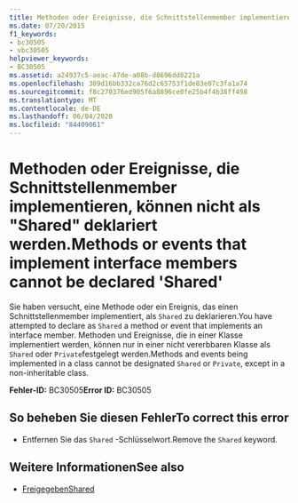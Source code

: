 ```yaml
---
title: Methoden oder Ereignisse, die Schnittstellenmember implementieren, können nicht als "Shared" deklariert werden.
ms.date: 07/20/2015
f1_keywords:
- bc30505
- vbc30505
helpviewer_keywords:
- BC30505
ms.assetid: a24937c5-aeac-47de-a08b-d8696dd8221a
ms.openlocfilehash: 309d16bb332ca76d2c65753f1de83e07c3fa1a74
ms.sourcegitcommit: f8c270376ed905f6a8896ce0fe25b4f4b38ff498
ms.translationtype: MT
ms.contentlocale: de-DE
ms.lasthandoff: 06/04/2020
ms.locfileid: "84409061"
---
```

# <a name="methods-or-events-that-implement-interface-members-cannot-be-declared-shared"></a><span data-ttu-id="d27c3-102">Methoden oder Ereignisse, die Schnittstellenmember implementieren, können nicht als "Shared" deklariert werden.</span><span class="sxs-lookup"><span data-stu-id="d27c3-102">Methods or events that implement interface members cannot be declared 'Shared'</span></span>
<span data-ttu-id="d27c3-103">Sie haben versucht, eine Methode oder ein Ereignis, das einen Schnittstellenmember implementiert, als `Shared` zu deklarieren.</span><span class="sxs-lookup"><span data-stu-id="d27c3-103">You have attempted to declare as `Shared` a method or event that implements an interface member.</span></span> <span data-ttu-id="d27c3-104">Methoden und Ereignisse, die in einer Klasse implementiert werden, können nur in einer nicht vererbbaren Klasse als `Shared` oder `Private`festgelegt werden.</span><span class="sxs-lookup"><span data-stu-id="d27c3-104">Methods and events being implemented in a class cannot be designated `Shared` or `Private`, except in a non-inheritable class.</span></span>  
  
 <span data-ttu-id="d27c3-105">**Fehler-ID:** BC30505</span><span class="sxs-lookup"><span data-stu-id="d27c3-105">**Error ID:** BC30505</span></span>  
  
## <a name="to-correct-this-error"></a><span data-ttu-id="d27c3-106">So beheben Sie diesen Fehler</span><span class="sxs-lookup"><span data-stu-id="d27c3-106">To correct this error</span></span>  
  
- <span data-ttu-id="d27c3-107">Entfernen Sie das `Shared` -Schlüsselwort.</span><span class="sxs-lookup"><span data-stu-id="d27c3-107">Remove the `Shared` keyword.</span></span>  
  
## <a name="see-also"></a><span data-ttu-id="d27c3-108">Weitere Informationen</span><span class="sxs-lookup"><span data-stu-id="d27c3-108">See also</span></span>

- [<span data-ttu-id="d27c3-109">Freigegeben</span><span class="sxs-lookup"><span data-stu-id="d27c3-109">Shared</span></span>](../language-reference/modifiers/shared.md)
